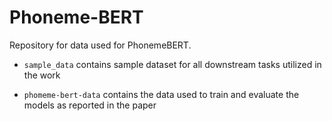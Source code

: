 # Phoneme-BERT

Repository for data used for PhonemeBERT.

* `sample_data` contains sample dataset for all downstream tasks utilized in the work

* `phomeme-bert-data` contains the data used to train and evaluate the models as reported in the paper